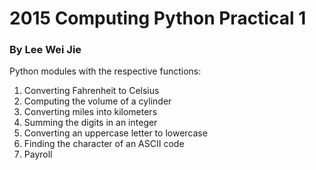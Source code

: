 # 2015 Computing Python Practical 1### By Lee Wei JiePython modules with the respective functions:1. Converting Fahrenheit to Celsius2. Computing the volume of a cylinder3. Converting miles into kilometers4. Summing the digits in an integer5. Converting an uppercase letter to lowercase6. Finding the character of an ASCII code7. Payroll
